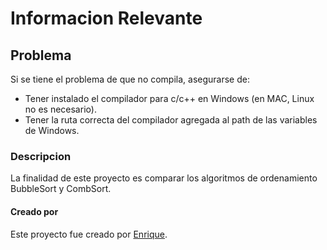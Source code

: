 # Informacion Relevante

## Problema

Si se tiene el problema de que no compila, asegurarse de:

- Tener instalado el compilador para c/c++ en Windows (en MAC, Linux no es necesario).
- Tener la ruta correcta del compilador agregada al path de las variables de Windows.

### Descripcion

La finalidad de este proyecto es comparar los algoritmos de ordenamiento BubbleSort y CombSort.

#### Creado por

Este proyecto fue creado por [Enrique](https://github.com/EnriqueLunaH).
